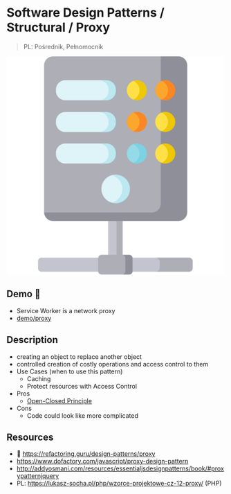 # Software Design Patterns / Structural / Proxy

> PL: Pośrednik, Pełnomocnik

<img src="images/icons/server.svg" class="pattern-logo">

## Demo 🎉

* Service Worker is a network proxy
* <a href="./demo/proxy/">demo/proxy</a>

## Description

* creating an object to replace another object
* controlled creation of costly operations and access control to them
* Use Cases (when to use this pattern)
    + Caching
    + Protect resources with Access Control
* Pros
    + [Open-Closed Principle](chapters/patterns/solid/open-closed-principle.md)
* Cons
    + Code could look like more complicated

## Resources

* 🚀 <https://refactoring.guru/design-patterns/proxy>
* <https://www.dofactory.com/javascript/proxy-design-pattern>
* <http://addyosmani.com/resources/essentialjsdesignpatterns/book/#proxypatternjquery>
* PL: <https://lukasz-socha.pl/php/wzorce-projektowe-cz-12-proxy/> (PHP)
